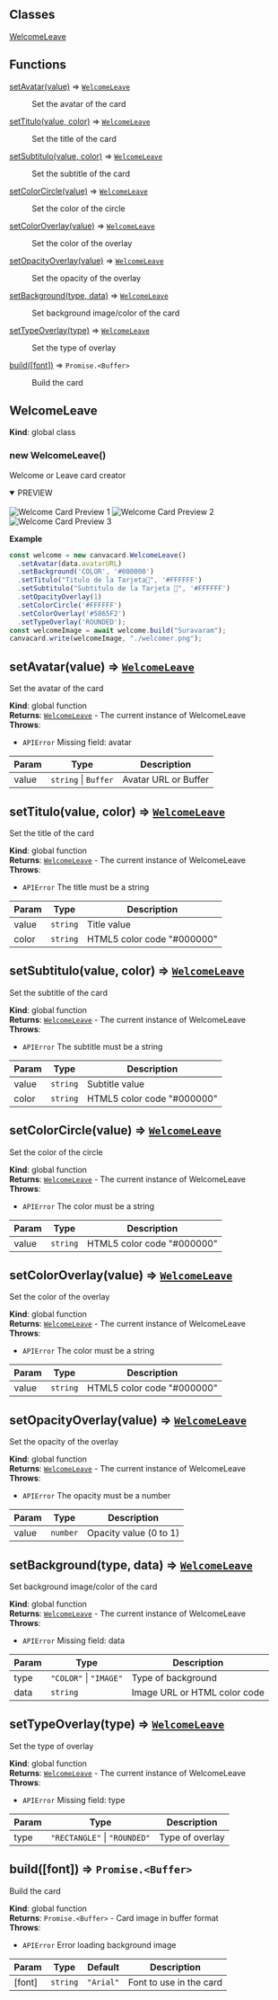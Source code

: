 ## Classes

<dl>
<dt><a href="#WelcomeLeave">WelcomeLeave</a></dt>
<dd></dd>
</dl>

## Functions

<dl>
<dt><a href="#setAvatar">setAvatar(value)</a> ⇒ <code><a href="#WelcomeLeave">WelcomeLeave</a></code></dt>
<dd><p>Set the avatar of the card</p>
</dd>
<dt><a href="#setTitulo">setTitulo(value, color)</a> ⇒ <code><a href="#WelcomeLeave">WelcomeLeave</a></code></dt>
<dd><p>Set the title of the card</p>
</dd>
<dt><a href="#setSubtitulo">setSubtitulo(value, color)</a> ⇒ <code><a href="#WelcomeLeave">WelcomeLeave</a></code></dt>
<dd><p>Set the subtitle of the card</p>
</dd>
<dt><a href="#setColorCircle">setColorCircle(value)</a> ⇒ <code><a href="#WelcomeLeave">WelcomeLeave</a></code></dt>
<dd><p>Set the color of the circle</p>
</dd>
<dt><a href="#setColorOverlay">setColorOverlay(value)</a> ⇒ <code><a href="#WelcomeLeave">WelcomeLeave</a></code></dt>
<dd><p>Set the color of the overlay</p>
</dd>
<dt><a href="#setOpacityOverlay">setOpacityOverlay(value)</a> ⇒ <code><a href="#WelcomeLeave">WelcomeLeave</a></code></dt>
<dd><p>Set the opacity of the overlay</p>
</dd>
<dt><a href="#setBackground">setBackground(type, data)</a> ⇒ <code><a href="#WelcomeLeave">WelcomeLeave</a></code></dt>
<dd><p>Set background image/color of the card</p>
</dd>
<dt><a href="#setTypeOverlay">setTypeOverlay(type)</a> ⇒ <code><a href="#WelcomeLeave">WelcomeLeave</a></code></dt>
<dd><p>Set the type of overlay</p>
</dd>
<dt><a href="#build">build([font])</a> ⇒ <code>Promise.&lt;Buffer&gt;</code></dt>
<dd><p>Build the card</p>
</dd>
</dl>

<a name="WelcomeLeave"></a>

## WelcomeLeave
**Kind**: global class  
<a name="new_WelcomeLeave_new"></a>

### new WelcomeLeave()
Welcome or Leave card creator<details open> <summary>PREVIEW</summary><br>  <a>    <img src="https://raw.githubusercontent.com/SrGobi/canvacard/refs/heads/test/welcome_1.png" alt="Welcome Card Preview 1">  </a>  <a>    <img src="https://raw.githubusercontent.com/SrGobi/canvacard/refs/heads/test/welcome_2.png" alt="Welcome Card Preview 2">  </a>  <a>    <img src="https://raw.githubusercontent.com/SrGobi/canvacard/refs/heads/test/welcome_3.png" alt="Welcome Card Preview 3">  </a></details>

**Example**  
```js
const welcome = new canvacard.WelcomeLeave()
  .setAvatar(data.avatarURL)
  .setBackground('COLOR', '#000000')
  .setTitulo("Titulo de la Tarjeta👋", '#FFFFFF')
  .setSubtitulo("Subtitulo de la Tarjeta 👋", '#FFFFFF')
  .setOpacityOverlay(1)
  .setColorCircle('#FFFFFF')
  .setColorOverlay('#5865F2')
  .setTypeOverlay('ROUNDED');
const welcomeImage = await welcome.build("Suravaram");
canvacard.write(welcomeImage, "./welcomer.png");```
<a name="setAvatar"></a>

## setAvatar(value) ⇒ [<code>WelcomeLeave</code>](#WelcomeLeave)
Set the avatar of the card

**Kind**: global function  
**Returns**: [<code>WelcomeLeave</code>](#WelcomeLeave) - The current instance of WelcomeLeave  
**Throws**:

- <code>APIError</code> Missing field: avatar


| Param | Type | Description |
| --- | --- | --- |
| value | <code>string</code> \| <code>Buffer</code> | Avatar URL or Buffer |

<a name="setTitulo"></a>

## setTitulo(value, color) ⇒ [<code>WelcomeLeave</code>](#WelcomeLeave)
Set the title of the card

**Kind**: global function  
**Returns**: [<code>WelcomeLeave</code>](#WelcomeLeave) - The current instance of WelcomeLeave  
**Throws**:

- <code>APIError</code> The title must be a string


| Param | Type | Description |
| --- | --- | --- |
| value | <code>string</code> | Title value |
| color | <code>string</code> | HTML5 color code "#000000" |

<a name="setSubtitulo"></a>

## setSubtitulo(value, color) ⇒ [<code>WelcomeLeave</code>](#WelcomeLeave)
Set the subtitle of the card

**Kind**: global function  
**Returns**: [<code>WelcomeLeave</code>](#WelcomeLeave) - The current instance of WelcomeLeave  
**Throws**:

- <code>APIError</code> The subtitle must be a string


| Param | Type | Description |
| --- | --- | --- |
| value | <code>string</code> | Subtitle value |
| color | <code>string</code> | HTML5 color code "#000000" |

<a name="setColorCircle"></a>

## setColorCircle(value) ⇒ [<code>WelcomeLeave</code>](#WelcomeLeave)
Set the color of the circle

**Kind**: global function  
**Returns**: [<code>WelcomeLeave</code>](#WelcomeLeave) - The current instance of WelcomeLeave  
**Throws**:

- <code>APIError</code> The color must be a string


| Param | Type | Description |
| --- | --- | --- |
| value | <code>string</code> | HTML5 color code "#000000" |

<a name="setColorOverlay"></a>

## setColorOverlay(value) ⇒ [<code>WelcomeLeave</code>](#WelcomeLeave)
Set the color of the overlay

**Kind**: global function  
**Returns**: [<code>WelcomeLeave</code>](#WelcomeLeave) - The current instance of WelcomeLeave  
**Throws**:

- <code>APIError</code> The color must be a string


| Param | Type | Description |
| --- | --- | --- |
| value | <code>string</code> | HTML5 color code "#000000" |

<a name="setOpacityOverlay"></a>

## setOpacityOverlay(value) ⇒ [<code>WelcomeLeave</code>](#WelcomeLeave)
Set the opacity of the overlay

**Kind**: global function  
**Returns**: [<code>WelcomeLeave</code>](#WelcomeLeave) - The current instance of WelcomeLeave  
**Throws**:

- <code>APIError</code> The opacity must be a number


| Param | Type | Description |
| --- | --- | --- |
| value | <code>number</code> | Opacity value (0 to 1) |

<a name="setBackground"></a>

## setBackground(type, data) ⇒ [<code>WelcomeLeave</code>](#WelcomeLeave)
Set background image/color of the card

**Kind**: global function  
**Returns**: [<code>WelcomeLeave</code>](#WelcomeLeave) - The current instance of WelcomeLeave  
**Throws**:

- <code>APIError</code> Missing field: data


| Param | Type | Description |
| --- | --- | --- |
| type | <code>&quot;COLOR&quot;</code> \| <code>&quot;IMAGE&quot;</code> | Type of background |
| data | <code>string</code> | Image URL or HTML color code |

<a name="setTypeOverlay"></a>

## setTypeOverlay(type) ⇒ [<code>WelcomeLeave</code>](#WelcomeLeave)
Set the type of overlay

**Kind**: global function  
**Returns**: [<code>WelcomeLeave</code>](#WelcomeLeave) - The current instance of WelcomeLeave  
**Throws**:

- <code>APIError</code> Missing field: type


| Param | Type | Description |
| --- | --- | --- |
| type | <code>&quot;RECTANGLE&quot;</code> \| <code>&quot;ROUNDED&quot;</code> | Type of overlay |

<a name="build"></a>

## build([font]) ⇒ <code>Promise.&lt;Buffer&gt;</code>
Build the card

**Kind**: global function  
**Returns**: <code>Promise.&lt;Buffer&gt;</code> - Card image in buffer format  
**Throws**:

- <code>APIError</code> Error loading background image


| Param | Type | Default | Description |
| --- | --- | --- | --- |
| [font] | <code>string</code> | <code>&quot;Arial&quot;</code> | Font to use in the card |

